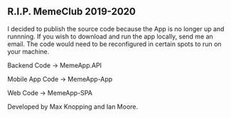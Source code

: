 ## R.I.P. MemeClub 2019-2020

I decided to publish the source code because the App is no longer up and runnning. If you wish to download and run the app locally, send me an email. 
The code would need to be reconfigured in certain spots to run on your machine.

Backend Code -> MemeApp.API

Mobile App Code -> MemeApp-App

Web Code -> MemeApp-SPA

Developed by Max Knopping and Ian Moore.

